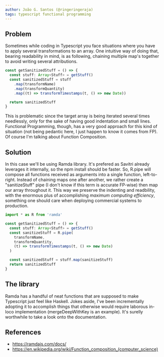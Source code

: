 ```yaml
---
author: João G. Santos (@ringeringeraja)
tags: typescript functional programming
---
```


## Problem

Sometimes while coding in Typescript you face situations where you have to apply several transformations to an array. One intuitive way of doing that, bearing readability in mind, is as following, chaining multiple map's together to avoid writing several attributions.

```typescript
const getSanitizedStuff = () => {
  const stuff: Array<Stuff> = getStuff()
  const sanitizedStuff = stuff
    .map(transformName)
    .map(transformQuantity)
    .map((t) => transformTimestamps(t, () => new Date))

  return sanitizedStuff
}
```

This is problematic since the target array is being iterated several times needlessly, only for the sake of having good indentation and small lines. Functional Programming, though, has a very good approach for this kind of situation (not being pedantic here, I just happen to know it comes from FP). Of course I'm talking about Function Composition.

## Solution

In this case we'll be using Ramda library. It's prefered as Savitri already leverages it internally, so the npm install should be faster. So, R.pipe will compose all functions received as arguments into a single function, left-to-right. Instead of chaining maps one after another, we rather create a "sanitizeStuff" pipe (I don't know if this term is accurate FP-wise) then map our array throughout it. This way we preserve the indenting and readbility, with the enormous plus of accomplishing *maximum computing efficiency*, something one should care when deploying commercial systems to production.

```typescript
import * as R from 'ramda'

const getSanitizedStuff = () => {
  const stuff: Array<Stuff> = getStuff()
  const sanitizeStuff = R.pipe(
    transformName,
    transformQuantity,
    (t) => transformTimestamps(t, () => new Date)
  )

  const sanitizedStuff = stuff.map(sanitizeStuff)
  return sanitizedStuff
}
```

## The library

Ramda has a handful of neat functions that are supposed to make Typescript just feel like Haskell. Jokes aside, I've been incrementally adopting it to accomplish things that otherwise would require laborous in-loco implementation (mergeDeepWithKey is an example). It's surelly worthwhile to take a look onto the documentation.

## References
* https://ramdajs.com/docs/
* https://en.wikipedia.org/wiki/Function_composition_(computer_science)
